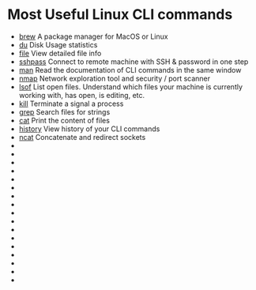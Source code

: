 # Most Useful Linux CLI commands


- [brew]()
A package manager for MacOS or Linux
- [du]()
Disk Usage statistics
- [file]()
View detailed file info
- [sshpass]()
Connect to remote machine with SSH & password in one step
- [man]()
Read the documentation of CLI commands in the same window
- [nmap]()
Network exploration tool and security / port scanner
- [lsof]()
List open files. Understand which files your machine is currently working with, has open, is editing, etc.
- [kill]()
Terminate a signal a process
- [grep]()
Search files for strings
- [cat]()
Print the content of files
- [history]()
View history of your CLI commands
- [ncat]()
Concatenate and redirect sockets
- []()
- []()
- []()
- []()
- []()
- []()
- []()
- []()
- []()
- []()
- []()
- []()
- []()
- []()
- []()
- []()
- []()
